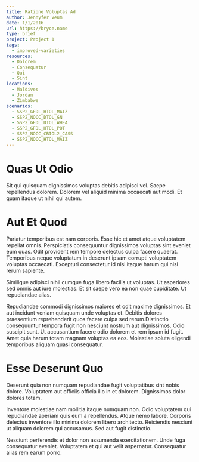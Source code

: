 ```yaml
---
title: Ratione Voluptas Ad
author: Jennyfer Veum
date: 1/1/2016
url: https://bryce.name
type: brief
project: Project 1
tags:
  - improved-varieties
resources:
  - Dolorem
  - Consequatur
  - Qui
  - Sint
locations:
  - Maldives
  - Jordan
  - Zimbabwe
scenarios:
  - SSP2_GFDL_HTOL_MAIZ
  - SSP2_NOCC_DTOL_GN
  - SSP2_GFDL_DTOL_WHEA
  - SSP2_GFDL_HTOL_POT
  - SSP2_NOCC_CBIOL2_CASS
  - SSP2_NOCC_HTOL_MAIZ
---
```


# Quas Ut Odio
Sit qui quisquam dignissimos voluptas debitis adipisci vel. Saepe repellendus dolorem. Dolorem vel aliquid minima occaecati aut modi. Et quam itaque ut nihil qui autem.

# Aut Et Quod
Pariatur temporibus est nam corporis. Esse hic et amet atque voluptatem repellat omnis. Perspiciatis consequuntur dignissimos voluptas sint eveniet eum quas. Odit provident rem tempore delectus culpa facere quaerat. Temporibus neque voluptatum in deserunt ipsam corrupti voluptatem voluptas occaecati. Excepturi consectetur id nisi itaque harum qui nisi rerum sapiente.
 Similique adipisci nihil cumque fuga libero facilis ut voluptas. Ut asperiores sed omnis aut iure molestias. Et sit saepe vero ea non quae cupiditate. Ut repudiandae alias.
 Repudiandae commodi dignissimos maiores et odit maxime dignissimos. Et aut incidunt veniam quisquam unde voluptas et. Debitis dolores praesentium reprehenderit quos facere culpa sed rerum.Distinctio consequuntur tempora fugit non nesciunt nostrum aut dignissimos. Odio suscipit sunt. Ut accusantium facere odio dolorem et rem ipsum id fugit. Amet quia harum totam magnam voluptas ea eos. Molestiae soluta eligendi temporibus aliquam quasi consequatur.

# Esse Deserunt Quo
Deserunt quia non numquam repudiandae fugit voluptatibus sint nobis dolore. Voluptatem aut officiis officia illo in et dolorem. Dignissimos dolor dolores totam.
 Inventore molestiae nam mollitia itaque numquam non. Odio voluptatem qui repudiandae aperiam quis eum a repellendus. Atque nemo labore. Corporis delectus inventore illo minima dolorem libero architecto. Reiciendis nesciunt ut aliquam dolorem qui accusamus. Sed aut fugit distinctio.
 Nesciunt perferendis et dolor non assumenda exercitationem. Unde fuga consequatur eveniet. Voluptatem et qui aut velit aspernatur. Consequatur alias rem earum porro.
